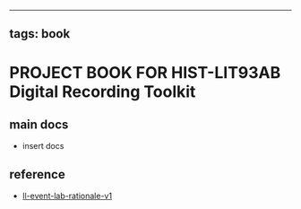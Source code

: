 
---
tags: book
---

PROJECT BOOK FOR HIST-LIT93AB Digital Recording Toolkit
===

main docs
---

- insert docs

reference
---

- [ll-event-lab-rationale-v1](/AunryFEcRm6SG8qAbHAyIw)

